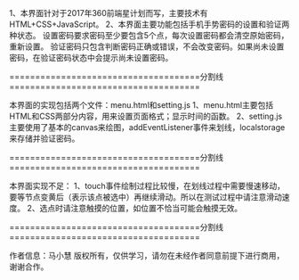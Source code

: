 1、本界面针对于2017年360前端星计划而写，主要技术有HTML+CSS+JavaScript。
2、本界面主要功能包括手机手势密码的设置和验证两种状态。
设置密码要求密码至少要包含5个点，每次设置密码都会清空原始密码，重新设置。
验证密码只包含判断密码正确或错误，不会改变密码。如果尚未设置密码，在验证密码状态中会提示尚未设置密码。

=====================================分割线=====================================

本界面的实现包括两个文件：menu.html和setting.js
1、menu.html主要包括HTML和CSS两部分内容，用来设置页面格式；显示时间的函数。
2、setting.js主要使用了基本的canvas来绘图，addEventListener事件来划线，localstorage来存储并验证密码。

=====================================分割线=====================================

本界面实现不足：
1、touch事件绘制过程比较慢，在划线过程中需要慢速移动，要等节点变黄后（表示该点被选中）再继续滑动。所以在测试过程中请注意滑动速度。
2、选点时请注意触摸的位置，如位置不恰当可能会触摸无效。

=====================================分割线=====================================

作者信息：马小慧
版权所有，仅供学习，请勿在未经作者同意前提下进行商用，谢谢合作。
